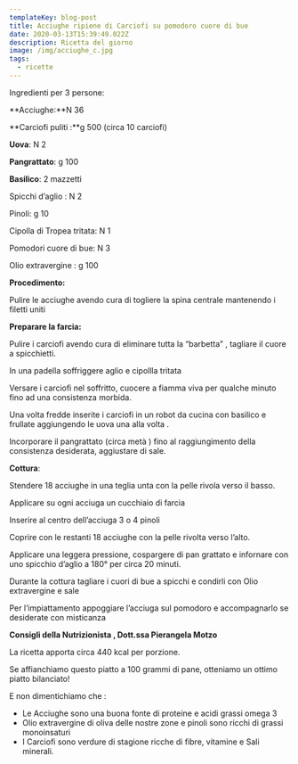 ```yaml
---
templateKey: blog-post
title: Acciughe ripiene di Carciofi su pomodoro cuore di bue
date: 2020-03-13T15:39:49.022Z
description: Ricetta del giorno
image: /img/acciughe_c.jpg
tags:
  - ricette
---
```



Ingredienti per 3 persone:

**Acciughe:**N 36

**Carciofi puliti :**g 500 (circa 10 carciofi)

**Uova**: N 2

**Pangrattato**: g 100

**Basilico**: 2 mazzetti

Spicchi d’aglio : N 2

Pinoli: g 10

Cipolla di Tropea tritata: N 1

Pomodori cuore di bue: N 3

Olio extravergine : g 100

**Procedimento:**

Pulire le acciughe avendo cura di togliere la spina centrale mantenendo i filetti uniti

**Preparare la farcia:**

Pulire i carciofi avendo cura di eliminare tutta la “barbetta” , tagliare il cuore a spicchietti.

In una padella soffriggere aglio e cipollla tritata

Versare i carciofi nel soffritto, cuocere a fiamma viva per qualche minuto fino ad una consistenza morbida.

Una volta fredde inserite i carciofi in un robot da cucina con basilico e frullate aggiungendo le uova una alla volta .

Incorporare il pangrattato (circa metà ) fino al raggiungimento della consistenza desiderata, aggiustare di sale.

**Cottura**:

Stendere 18 acciughe in una teglia unta con la pelle rivola verso il basso.

Applicare su ogni acciuga un cucchiaio di farcia

Inserire al centro dell’acciuga 3 o 4 pinoli

Coprire con le restanti 18 acciughe con la pelle rivolta verso l’alto.

Applicare una leggera pressione, cospargere di pan grattato e infornare con uno spicchio d’aglio a 180° per circa 20 minuti.

Durante la cottura tagliare i cuori di bue a spicchi e condirli con Olio extravergine e sale

Per l’impiattamento appoggiare l’acciuga sul pomodoro e accompagnarlo se desiderate con misticanza

**Consigli della Nutrizionista , Dott.ssa Pierangela Motzo**



La ricetta apporta circa 440 kcal per porzione. 

Se affianchiamo questo piatto a 100 grammi di pane, otteniamo un ottimo piatto
bilanciato!

E non dimentichiamo che :

* Le Acciughe sono una buona fonte di proteine e acidi grassi omega 3
* Olio extravergine di oliva delle nostre zone e pinoli sono ricchi di grassi monoinsaturi
* I Carciofi sono verdure di stagione ricche di fibre, vitamine e Sali minerali.